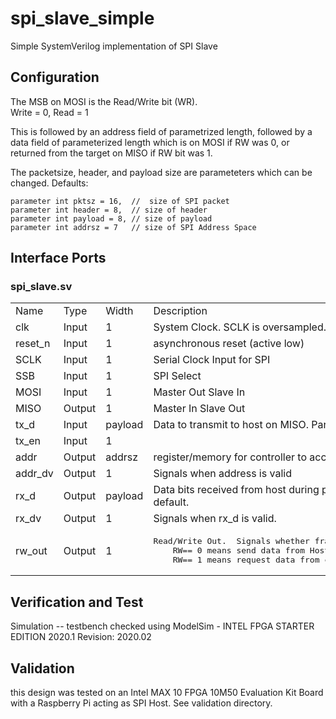 # spi_slave_simple
Simple SystemVerilog implementation of SPI Slave

## Configuration
  The MSB on MOSI is the Read/Write bit (WR).  
    Write = 0, Read = 1
  
  This is followed by an address field of parametrized length, followed by a data field of parameterized length which is on MOSI if RW was 0, or returned from the target on MISO
  if RW bit was 1.  

  The packetsize, header, and payload size are parameteters which can be changed.  Defaults:
  
  	parameter int pktsz = 16,  //  size of SPI packet
	parameter int header = 8,  // size of header
	parameter int payload = 8, // size of payload
	parameter int addrsz = 7   // size of SPI Address Space


Interface Ports
-------------

### spi_slave.sv
<table>
    <tr>
      <td>Name</td> 
      <td>Type</td>
      <td>Width</td>
      <td>Description</td>
    </tr>
  <tr>
    <td>clk</td>
    <td>Input</td>
    <td>1</td>
    <td>System Clock.  SCLK is oversampled.  clk must be > 4x SCLK.</td>
  </tr>
    <tr>
    <td>reset_n</td>
    <td>Input</td>
    <td>1</td>
    <td>asynchronous reset (active low)</td>
  </tr>
     <tr>
    <td>SCLK</td>
    <td>Input</td>
    <td>1</td>
    <td>Serial Clock Input for SPI</td>
  </tr>
    <tr>
    <td>SSB</td>
    <td>Input</td>
    <td>1</td>
    <td>SPI Select</td>
  </tr>
      <tr>
    <td>MOSI</td>
    <td>Input</td>
    <td>1</td>
    <td>Master Out Slave In</td>
  </tr>
        <tr>
    <td>MISO</td>
    <td>Output</td>
    <td>1</td>
    <td>Master In Slave Out</td>
  </tr>
	<tr>
		<td>tx_d</td>
		<td>Input</td>
		<td>payload </td>
		<td>Data to transmit to host on MISO.  Parameter. Default is 8 bits</td>
	</tr>
	<tr>
		<td>tx_en</td>
		<td>Input</td>
		<td>1</td>
		<td></td>
	</tr>
	<tr>
		<td>addr</td>
		<td>Output</td>
		<td>addrsz</td>
		<td>register/memory for controller to access.  Parameter.  Default is 7 bits</td>
	</tr>
	<tr>
		<td>addr_dv</td>
		<td>Output</td>
		<td>1</td>
		<td>Signals when address is valid</td>
	</tr>
	<tr>
		<td>rx_d</td>
		<td>Output</td>
		<td>payload</td>
		<td>Data bits received from host during payload part of SPI frame.  Parameter, 8 bits default.</td>
	</tr>
	<tr>
		<td>rx_dv</td>
		<td>Output</td>
		<td>1</td>
		<td>Signals when rx_d is valid.</td>
	</tr>
	<tr>
		<td>rw_out</td>
		<td>Output</td>
		<td>1</td>
		<td><pre>Read/Write Out.  Signals whether frame is a read transaction or write transaction.  
	RW== 0 means send data from Host (master) to Controller (slave).
	RW== 1 means request data from controller</pre></td>
	</tr>
</table>

## Verification and Test

Simulation -- testbench checked using ModelSim - INTEL FPGA STARTER EDITION 2020.1
Revision: 2020.02

## Validation 
  
  this design was tested on an Intel MAX 10 FPGA 10M50 Evaluation Kit Board with a Raspberry Pi acting as SPI Host. See validation directory. 
